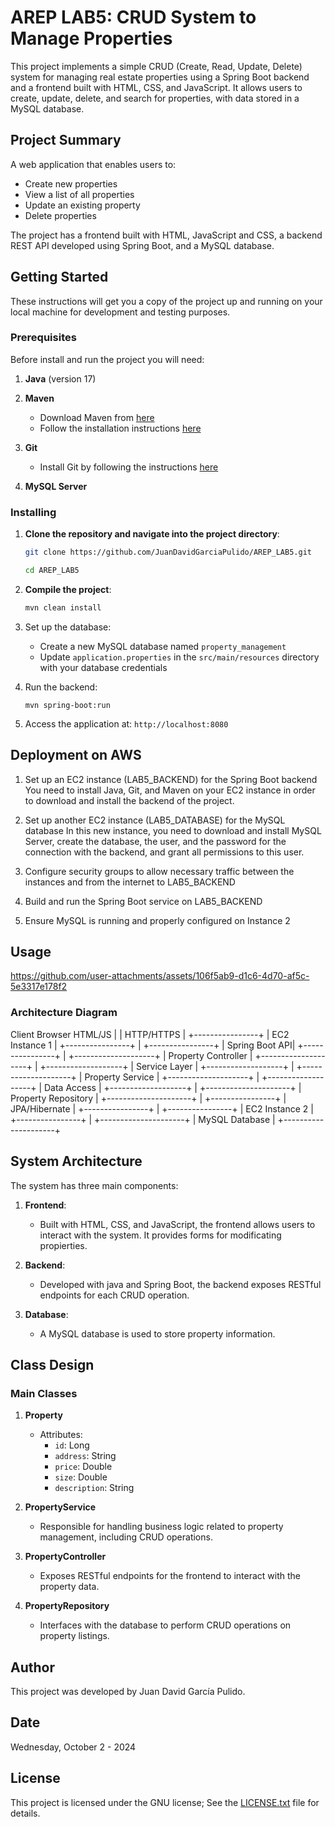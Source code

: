 # AREP LAB5: CRUD System to Manage Properties

This project implements a simple CRUD (Create, Read, Update, Delete) system for managing real estate properties using a Spring Boot backend and a frontend built with HTML, CSS, and JavaScript. It allows users to create, update, delete, and search for properties, with data stored in a MySQL database.

## Project Summary

A web application that enables users to:
- Create new properties
- View a list of all properties
- Update an existing property 
- Delete properties

The project has a frontend built with HTML, JavaScript and CSS, a backend REST API developed using Spring Boot, and a MySQL database.

## Getting Started
These instructions will get you a copy of the project up and running on your local machine for development and testing purposes.

### Prerequisites

Before install and run the project you will need:

1. **Java** (version 17)

2. **Maven**
    - Download Maven from [here](http://maven.apache.org/download.html)
    - Follow the installation instructions [here](http://maven.apache.org/download.html#Installation)

3. **Git**
    - Install Git by following the instructions [here](http://git-scm.com/book/en/v2/Getting-Started-Installing-Git)

4. **MySQL Server** 


### Installing

1. **Clone the repository and navigate into the project directory**:
    ```sh
    git clone https://github.com/JuanDavidGarciaPulido/AREP_LAB5.git

    cd AREP_LAB5
    ```

2. **Compile the project**:
   ```sh
   mvn clean install
   ```

3. Set up the database:
   - Create a new MySQL database named `property_management`
   - Update `application.properties` in the `src/main/resources` directory with your database credentials

4. Run the backend:
   ```
   mvn spring-boot:run
   ```
5. Access the application at:
   `http://localhost:8080`


## Deployment on AWS

1. Set up an EC2 instance (LAB5_BACKEND) for the Spring Boot backend
You need to install Java, Git, and Maven on your EC2 instance in order to download and install the backend of the project.   

2. Set up another EC2 instance (LAB5_DATABASE) for the MySQL database
In this new instance, you need to download and install MySQL Server, create the database, the user, and the password for the connection with the backend, and grant all permissions to this user.
   
3. Configure security groups to allow necessary traffic between the instances and from the internet to LAB5_BACKEND

7. Build and run the Spring Boot service on LAB5_BACKEND
   
9. Ensure MySQL is running and properly configured on Instance 2



## Usage

https://github.com/user-attachments/assets/106f5ab9-d1c6-4d70-af5c-5e3317e178f2

### Architecture Diagram

Client Browser HTML/JS
       |
       |  HTTP/HTTPS
       |
  +----------------+
  | EC2 Instance 1 |
  +----------------+
       |
  +----------------+
  | Spring Boot API|
  +----------------+
       |
  +--------------------+
  | Property Controller |
  +--------------------+
       |
  +-------------------+
  |   Service Layer   |
  +-------------------+
       |
  +--------------------+
  |  Property Service   |
  +--------------------+
       |
  +-------------------+
  |    Data Access    |
  +-------------------+
       |
  +---------------------+
  |  Property Repository |
  +---------------------+
       |
  +----------------+
  |   JPA/Hibernate |
  +----------------+
       |
  +----------------+
  | EC2 Instance 2 |
  +----------------+
       |
  +---------------------+
  |  MySQL Database     |
  +---------------------+

## System Architecture

The system has three main components:

1. **Frontend**: 
   - Built with HTML, CSS, and JavaScript, the frontend allows users to interact with the system. It provides forms for modificating propierties.

2. **Backend**:
   - Developed with java and Spring Boot, the backend exposes RESTful endpoints for each CRUD operation.
     
3. **Database**:
   - A MySQL database is used to store property information.

## Class Design

### Main Classes

1. **Property**
   - Attributes: 
     - `id`: Long 
     - `address`: String
     - `price`: Double
     - `size`: Double
     - `description`: String

2. **PropertyService**
   - Responsible for handling business logic related to property management, including CRUD operations.

3. **PropertyController**
   - Exposes RESTful endpoints for the frontend to interact with the property data.

4. **PropertyRepository**
   - Interfaces with the database to perform CRUD operations on property listings.

## Author
This project was developed by Juan David García Pulido.

## Date

Wednesday, October 2 - 2024

## License

This project is licensed under the GNU license; See the [LICENSE.txt](LICENSE.txt) file for details.
